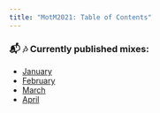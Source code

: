 ```yaml
---
title: "MotM2021: Table of Contents"
---
```


### :mailbox_with_mail: :notes: Currently published mixes:
- [January](01-ca0fa1d1-8b0d-41a2-a549-fd99894e7a51/01-january)
- [February](02-f346dd89-c517-4735-b567-7f77f90c8b7a/02-february)
- [March](03-27d50a32-fba6-4cf8-aa72-a11cfc0f1b27/03-march)
- [April](04-2fa9e6c7-cba5-47fb-8645-759c0263d11d/04-april)

